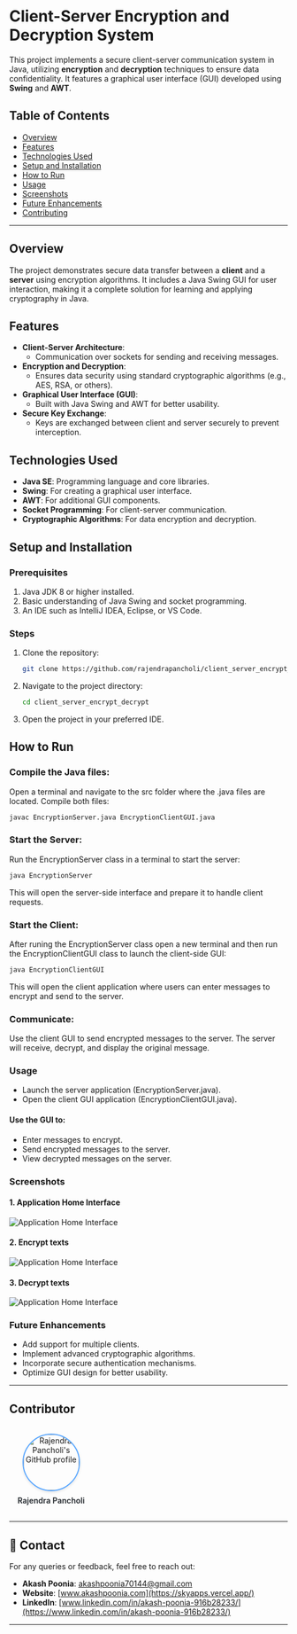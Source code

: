# Client-Server Encryption and Decryption System

This project implements a secure client-server communication system in Java, utilizing **encryption** and **decryption** techniques to ensure data confidentiality. It features a graphical user interface (GUI) developed using **Swing** and **AWT**.

## Table of Contents

- [Overview](#overview)
- [Features](#features)
- [Technologies Used](#technologies-used)
- [Setup and Installation](#setup-and-installation)
- [How to Run](#how-to-run)
- [Usage](#usage)
- [Screenshots](#screenshots)
- [Future Enhancements](#future-enhancements)
- [Contributing](#contributing)

---

## Overview

The project demonstrates secure data transfer between a **client** and a **server** using encryption algorithms. It includes a Java Swing GUI for user interaction, making it a complete solution for learning and applying cryptography in Java.

## Features

- **Client-Server Architecture**:
  - Communication over sockets for sending and receiving messages.
- **Encryption and Decryption**:
  - Ensures data security using standard cryptographic algorithms (e.g., AES, RSA, or others).
- **Graphical User Interface (GUI)**:
  - Built with Java Swing and AWT for better usability.
- **Secure Key Exchange**:
  - Keys are exchanged between client and server securely to prevent interception.

## Technologies Used

- **Java SE**: Programming language and core libraries.
- **Swing**: For creating a graphical user interface.
- **AWT**: For additional GUI components.
- **Socket Programming**: For client-server communication.
- **Cryptographic Algorithms**: For data encryption and decryption.

## Setup and Installation

### Prerequisites

1. Java JDK 8 or higher installed.
2. Basic understanding of Java Swing and socket programming.
3. An IDE such as IntelliJ IDEA, Eclipse, or VS Code.

### Steps

1. Clone the repository:
   ```bash
   git clone https://github.com/rajendrapancholi/client_server_encrypt_decrypt.git
   ```
2. Navigate to the project directory:
   ```bash
   cd client_server_encrypt_decrypt
   ```
3. Open the project in your preferred IDE.

## How to Run

### Compile the Java files:

Open a terminal and navigate to the src folder where the .java files are located.
Compile both files:

```bash
javac EncryptionServer.java EncryptionClientGUI.java
```

### Start the Server:

Run the EncryptionServer class in a terminal to start the server:

```bash
java EncryptionServer
```

This will open the server-side interface and prepare it to handle client requests.

### Start the Client:

After runing the EncryptionServer class open a new terminal and then run the EncryptionClientGUI class to launch the client-side GUI:

```bash
java EncryptionClientGUI
```

This will open the client application where users can enter messages to encrypt and send to the server.

### Communicate:

Use the client GUI to send encrypted messages to the server.
The server will receive, decrypt, and display the original message.

### Usage

- Launch the server application (EncryptionServer.java).
- Open the client GUI application (EncryptionClientGUI.java).

#### Use the GUI to:

- Enter messages to encrypt.
- Send encrypted messages to the server.
- View decrypted messages on the server.

### Screenshots

#### 1. Application Home Interface

![Application Home Interface](home.png)

#### 2. Encrypt texts

![Application Home Interface](encrypt_text.png)

#### 3. Decrypt texts

![Application Home Interface](decrypt_text.png)

### Future Enhancements

- Add support for multiple clients.
- Implement advanced cryptographic algorithms.
- Incorporate secure authentication mechanisms.
- Optimize GUI design for better usability.

---

## Contributor

<!-- Contributor Block for Rajendra Pancholi -->
<div style="text-align: center; margin: 15px; display: inline-block;">
  <a href="https://github.com/rajendrapancholi" target="_blank" rel="noopener noreferrer">
    <img src="https://github.com/rajendrapancholi.png?size=100" 
         width="100" 
         style="border-radius: 50%; border: 2px solid #58a6ff; box-shadow: 0 2px 5px rgba(0,0,0,0.1);"
         alt="Rajendra Pancholi's GitHub profile">
    <br />
    <span style="display: inline-block; margin-top: 8px; font-weight: 600; color: #24292e;">
      Rajendra Pancholi
    </span>
  </a>
</div>

---
## 🤝 Contact

For any queries or feedback, feel free to reach out:

- **Akash Poonia**: [akashpoonia70144@gmail.com](mailto:akashpoonia70144@gmail.com)
- **Website**: [www.akashpoonia.com](https://skyapps.vercel.app/)
- **LinkedIn**: [www.linkedin.com/in/akash-poonia-916b28233/](https://www.linkedin.com/in/akash-poonia-916b28233/)

---
